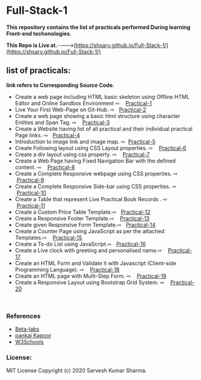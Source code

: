 # Full-Stack-1

**This repository contains the list of practicals performed During learning Front-end techonologies.**


**This Repo is Live at.**---->[https://shsarv.github.io/Full-Stack-1/](https://shsarv.github.io/Full-Stack-1/)



## list of practicals:

**link refers to Corresponding Source Code.**

<ul>
<li>Create a web page including HTML basic skeleton using Offline HTML Editor and Online Sandbox Environment &#8680; &nbsp; &nbsp;<a href="Practicals/practical1.html " target="blank ">Practical-1</a></li>

<li>Live Your First Web-Page on Git-Hub. &#8680;&nbsp; &nbsp;<a href="Practicals/practical2.html ">Practical-2</a></li>

<li>Create a web page showing a basic html structure using character Entities and Span Tag. &#8680; &nbsp; &nbsp;<a href="Practicals/practical3.html " target="blank ">Practical-3</a></li>

<li>Create a Website having list of all practical and their individual practical Page links. &#8680;&nbsp; &nbsp;<a href="Practicals/practical4.html " target="blank ">Practical-4</a></li>

<li>Introduction to image link and image map. &#8680;&nbsp;&nbsp;<a href="Practicals/practical5.html " target="blank ">Practical-5</a></li>

<li>Create Following layout using CSS Layout properties. &#8680; &nbsp; &nbsp;<a href="Practicals/practical6.html " target="blank ">Practical-6</a></li>

<li>Create a div layout using css property. &#8680; &nbsp; &nbsp;<a href="Practicals/practical7.html " target="blank ">Practical-7</a></li>

<li>Create a Web Page having Fixed Navigation Bar with the defined content. &#8680; &nbsp; &nbsp;<a href="Practicals/practical8.html " target="blank ">Practical-8</a></li>

<li>Create a Complete Responsive webpage using CSS properties. &#8680; &nbsp; &nbsp;<a href="Practicals/practical9.html " target="blank ">Practical-9</a></li>

<li>Create a Complete Responsive Side-bar using CSS properties. &#8680; &nbsp; &nbsp;<a href="Practicals/practical10.html " target="blank ">Practical-10</a></li>

<li>Create a Table that represent Live Practical Book Records . &#8680; &nbsp; &nbsp;<a href="Practicals/practical11.html " target="blank ">Practical-11</a></li>

<li>Create a Custom Price Table Template.&#8680;&nbsp; &nbsp;<a href="Practicals/practical12.html " target="blank ">Practical-12</a></li>

<li>Create a Responsive Footer Template.&#8680; &nbsp; &nbsp;<a href="Practicals/practical13.html " target="blank ">Practical-13</a></li>

<li>Create given Responsive Form Template.&#8680;&nbsp; &nbsp;<a href="Practicals/practical14.html " target="blank ">Practical-14</a></li>

<li>Create a Counter Page using JavaScript as per the attached Templates.&#8680; &nbsp; &nbsp;<a href="Practicals/practical15.html " target="blank ">Practical-15</a></li>

<li>Create a To-do List using JavaScript.&#8680;&nbsp; &nbsp;<a href="Practicals/practical16.html " target="blank ">Practical-16</a></li>

<li>Create a Live clock with greeting and personalised name.&#8680; &nbsp; &nbsp;<a href="Practicals/practical17.html " target="blank ">Practical-17</a></li>

<li>Create an HTML Form and Validate it with Javascript (Client-side Programming Language). &#8680; &nbsp; &nbsp;<a href="Practicals/practical18.html " target="blank ">Practical-18</a></li>

<li>Create an HTML page with Multi-Step Form. &#8680; &nbsp; &nbsp;<a href="Practicals/practical19.html " target="blank ">Practical-19</a></li>

<li>Create a Responsive Layout using Bootstrap Grid System. &#8680; &nbsp; &nbsp;<a href="Practicals/practical20.html " target="blank ">Practical-20</a></li>
</ul>

<br>

### References

* [Beta-labs](https://www.beta-labs.in/)
* [pankaj Kapoor](https://github.com/pankkap)
* [W3Schools](https://www.w3schools.com/)



### License:

   MIT License Copyright (c) 2020 Sarvesh Kumar Sharma.

    
